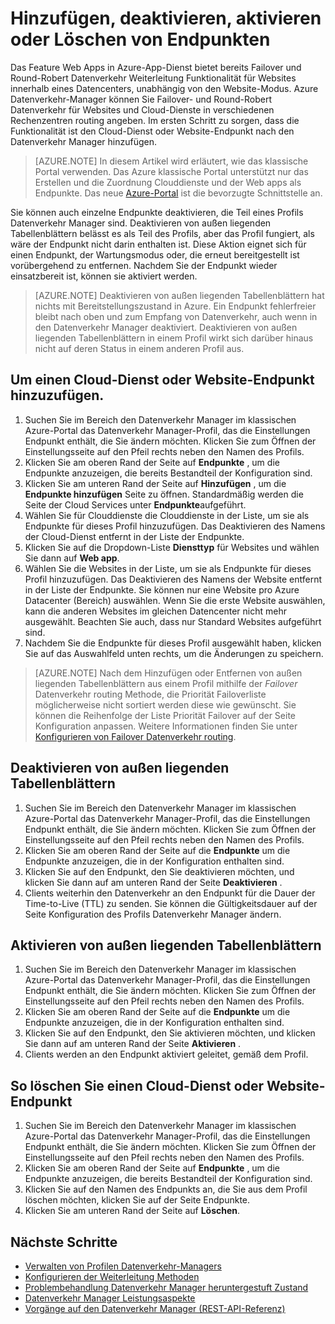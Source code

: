 <properties
    pageTitle="Verwalten von Endpunkten in Azure Datenverkehr Manager | Microsoft Azure"
    description="In diesem Artikel helfen Ihnen, hinzufügen, entfernen, aktivieren und deaktivieren die Endpunkte aus Azure Datenverkehr-Manager."
    services="traffic-manager"
    documentationCenter=""
    authors="sdwheeler"
    manager="carmonm"
    editor=""
/>
<tags
    ms.service="traffic-manager"
    ms.devlang="na"
    ms.topic="get-started-article"
    ms.tgt_pltfrm="na"
    ms.workload="infrastructure-services"
    ms.date="10/11/2016"
    ms.author="sewhee"
/>

# <a name="add-disable-enable-or-delete-endpoints"></a>Hinzufügen, deaktivieren, aktivieren oder Löschen von Endpunkten

Das Feature Web Apps in Azure-App-Dienst bietet bereits Failover und Round-Robert Datenverkehr Weiterleitung Funktionalität für Websites innerhalb eines Datencenters, unabhängig von den Website-Modus. Azure Datenverkehr-Manager können Sie Failover- und Round-Robert Datenverkehr für Websites und Cloud-Dienste in verschiedenen Rechenzentren routing angeben. Im ersten Schritt zu sorgen, dass die Funktionalität ist den Cloud-Dienst oder Website-Endpunkt nach den Datenverkehr Manager hinzufügen.

>[AZURE.NOTE]  In diesem Artikel wird erläutert, wie das klassische Portal verwenden. Das Azure klassische Portal unterstützt nur das Erstellen und die Zuordnung Clouddienste und der Web apps als Endpunkte. Das neue [Azure-Portal](https://portal.azure.com) ist die bevorzugte Schnittstelle an.

Sie können auch einzelne Endpunkte deaktivieren, die Teil eines Profils Datenverkehr Manager sind. Deaktivieren von außen liegenden Tabellenblättern belässt es als Teil des Profils, aber das Profil fungiert, als wäre der Endpunkt nicht darin enthalten ist. Diese Aktion eignet sich für einen Endpunkt, der Wartungsmodus oder, die erneut bereitgestellt ist vorübergehend zu entfernen. Nachdem Sie der Endpunkt wieder einsatzbereit ist, können sie aktiviert werden.

>[AZURE.NOTE] Deaktivieren von außen liegenden Tabellenblättern hat nichts mit Bereitstellungszustand in Azure. Ein Endpunkt fehlerfreier bleibt nach oben und zum Empfang von Datenverkehr, auch wenn in den Datenverkehr Manager deaktiviert. Deaktivieren von außen liegenden Tabellenblättern in einem Profil wirkt sich darüber hinaus nicht auf deren Status in einem anderen Profil aus.

## <a name="to-add-a-cloud-service-or-website-endpoint"></a>Um einen Cloud-Dienst oder Website-Endpunkt hinzuzufügen.

1. Suchen Sie im Bereich den Datenverkehr Manager im klassischen Azure-Portal das Datenverkehr Manager-Profil, das die Einstellungen Endpunkt enthält, die Sie ändern möchten. Klicken Sie zum Öffnen der Einstellungsseite auf den Pfeil rechts neben den Namen des Profils.
2. Klicken Sie am oberen Rand der Seite auf **Endpunkte** , um die Endpunkte anzuzeigen, die bereits Bestandteil der Konfiguration sind.
3. Klicken Sie am unteren Rand der Seite auf **Hinzufügen** , um die **Endpunkte hinzufügen** Seite zu öffnen. Standardmäßig werden die Seite der Cloud Services unter **Endpunkte**aufgeführt.
4. Wählen Sie für Clouddienste die Clouddienste in der Liste, um sie als Endpunkte für dieses Profil hinzuzufügen. Das Deaktivieren des Namens der Cloud-Dienst entfernt in der Liste der Endpunkte.
5. Klicken Sie auf die Dropdown-Liste **Diensttyp** für Websites und wählen Sie dann auf **Web app**.
6. Wählen Sie die Websites in der Liste, um sie als Endpunkte für dieses Profil hinzuzufügen. Das Deaktivieren des Namens der Website entfernt in der Liste der Endpunkte. Sie können nur eine Website pro Azure Datacenter (Bereich) auswählen. Wenn Sie die erste Website auswählen, kann die anderen Websites im gleichen Datencenter nicht mehr ausgewählt. Beachten Sie auch, dass nur Standard Websites aufgeführt sind.
7. Nachdem Sie die Endpunkte für dieses Profil ausgewählt haben, klicken Sie auf das Auswahlfeld unten rechts, um die Änderungen zu speichern.

>[AZURE.NOTE] Nach dem Hinzufügen oder Entfernen von außen liegenden Tabellenblättern aus einem Profil mithilfe der *Failover* Datenverkehr routing Methode, die Priorität Failoverliste möglicherweise nicht sortiert werden diese wie gewünscht. Sie können die Reihenfolge der Liste Priorität Failover auf der Seite Konfiguration anpassen. Weitere Informationen finden Sie unter [Konfigurieren von Failover Datenverkehr routing](traffic-manager-configure-failover-routing-method.md).

## <a name="to-disable-an-endpoint"></a>Deaktivieren von außen liegenden Tabellenblättern

1. Suchen Sie im Bereich den Datenverkehr Manager im klassischen Azure-Portal das Datenverkehr Manager-Profil, das die Einstellungen Endpunkt enthält, die Sie ändern möchten. Klicken Sie zum Öffnen der Einstellungsseite auf den Pfeil rechts neben den Namen des Profils.
2. Klicken Sie am oberen Rand der Seite auf die **Endpunkte** um die Endpunkte anzuzeigen, die in der Konfiguration enthalten sind.
3. Klicken Sie auf den Endpunkt, den Sie deaktivieren möchten, und klicken Sie dann auf am unteren Rand der Seite **Deaktivieren** .
4. Clients weiterhin den Datenverkehr an den Endpunkt für die Dauer der Time-to-Live (TTL) zu senden. Sie können die Gültigkeitsdauer auf der Seite Konfiguration des Profils Datenverkehr Manager ändern.

## <a name="to-enable-an-endpoint"></a>Aktivieren von außen liegenden Tabellenblättern

1. Suchen Sie im Bereich den Datenverkehr Manager im klassischen Azure-Portal das Datenverkehr Manager-Profil, das die Einstellungen Endpunkt enthält, die Sie ändern möchten. Klicken Sie zum Öffnen der Einstellungsseite auf den Pfeil rechts neben den Namen des Profils.
2. Klicken Sie am oberen Rand der Seite auf die **Endpunkte** um die Endpunkte anzuzeigen, die in der Konfiguration enthalten sind.
3. Klicken Sie auf den Endpunkt, den Sie aktivieren möchten, und klicken Sie dann auf am unteren Rand der Seite **Aktivieren** .
4. Clients werden an den Endpunkt aktiviert geleitet, gemäß dem Profil.

## <a name="to-delete-a-cloud-service-or-website-endpoint"></a>So löschen Sie einen Cloud-Dienst oder Website-Endpunkt

1. Suchen Sie im Bereich den Datenverkehr Manager im klassischen Azure-Portal das Datenverkehr Manager-Profil, das die Einstellungen Endpunkt enthält, die Sie ändern möchten. Klicken Sie zum Öffnen der Einstellungsseite auf den Pfeil rechts neben den Namen des Profils.
2. Klicken Sie am oberen Rand der Seite auf **Endpunkte** , um die Endpunkte anzuzeigen, die bereits Bestandteil der Konfiguration sind.
3. Klicken Sie auf den Namen des Endpunkts an, die Sie aus dem Profil löschen möchten, klicken Sie auf der Seite Endpunkte.
4. Klicken Sie am unteren Rand der Seite auf **Löschen**.

## <a name="next-steps"></a>Nächste Schritte

* [Verwalten von Profilen Datenverkehr-Managers](traffic-manager-manage-profiles.md)
* [Konfigurieren der Weiterleitung Methoden](traffic-manager-configure-routing-method.md)
* [Problembehandlung Datenverkehr Manager heruntergestuft Zustand](traffic-manager-troubleshooting-degraded.md)
* [Datenverkehr Manager Leistungsaspekte](traffic-manager-performance-considerations.md)
* [Vorgänge auf den Datenverkehr Manager (REST-API-Referenz)](http://go.microsoft.com/fwlink/p/?LinkID=313584)
